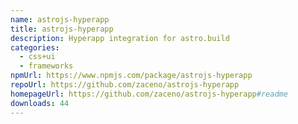 ```yaml
---
name: astrojs-hyperapp
title: astrojs-hyperapp
description: Hyperapp integration for astro.build
categories:
  - css+ui
  - frameworks
npmUrl: https://www.npmjs.com/package/astrojs-hyperapp
repoUrl: https://github.com/zaceno/astrojs-hyperapp
homepageUrl: https://github.com/zaceno/astrojs-hyperapp#readme
downloads: 44
---
```

